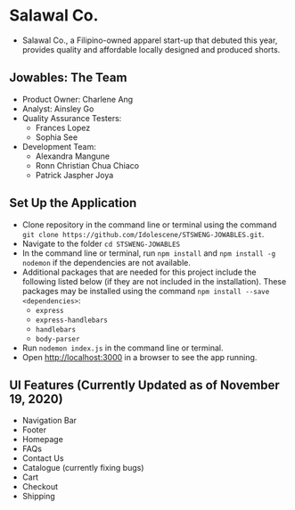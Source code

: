 # Salawal Co.
* Salawal Co., a Filipino-owned apparel start-up that debuted this year, provides quality and affordable locally designed and produced shorts.

## Jowables: The Team
* Product Owner: Charlene Ang
* Analyst: Ainsley Go
* Quality Assurance Testers:
  * Frances Lopez
  * Sophia See
* Development Team:
  * Alexandra Mangune
  * Ronn Christian Chua Chiaco
  * Patrick Jaspher Joya

## Set Up the Application
* Clone repository in the command line or terminal using the command `git clone https://github.com/Idolescene/STSWENG-JOWABLES.git`.
* Navigate to the folder `cd STSWENG-JOWABLES`
* In the command line or terminal, run `npm install` and `npm install -g nodemon` if the dependencies are not available.
* Additional packages that are needed for this project include the following listed below (if they are not included in the installation). These packages may be installed using the command `npm install --save <dependencies>`:
  * `express`
  * `express-handlebars`
  * `handlebars`
  * `body-parser`
* Run `nodemon index.js` in the command line or terminal.
* Open [http://localhost:3000]() in a browser to see the app running.

## UI Features (Currently Updated as of November 19, 2020)
* Navigation Bar
* Footer
* Homepage
* FAQs
* Contact Us
* Catalogue (currently fixing bugs)
* Cart
* Checkout
* Shipping

